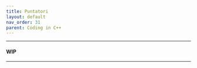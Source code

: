 ```yaml
---
title: Puntatori
layout: default
nav_order: 31
parent: Coding in C++
---
```


---

#### WIP

---

<!-- 
# Puntatori

- Sintassi per creare un puntatore  
- Assegnare indirizzo a puntatore  
- Usare valore puntatore  
- Assegnazione per valore, riferimento e puntatore
- Utilizzo del puntatore per tipi che vengono passati per valore, altrimenti perde di senso (array)

[Prossima lezione](2-oggetti)

-->